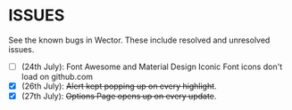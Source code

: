 **ISSUES**
===================

See the known bugs in Wector. These include resolved and unresolved issues.

- [ ] \(24th July\): Font Awesome and Material Design Iconic Font icons don't load on github.com
- [x] \(26th July\): <del>Alert kept popping up on every highlight</del>.
- [x] \(27th July\): <del>Options Page opens up on every update</del>.
